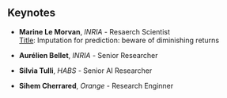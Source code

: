 ## Keynotes

* **Marine Le Morvan**, *INRIA* - Resaerch Scientist <br>
<ins>Title</ins>: Imputation for prediction: beware of diminishing returns

* **Aurélien Bellet**, *INRIA* - Senior Researcher <br>

* **Silvia Tulli**, *HABS* - Senior AI Researcher <br>

* **Sihem Cherrared**, *Orange* - Research Enginner <br>

